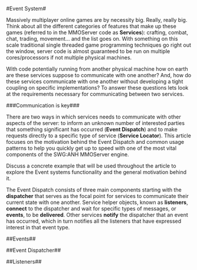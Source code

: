 #Event System#

Massively multiplayer online games are by necessity big. Really, really big. Think about all the different categories of features that make up these games (referred to in the MMOServer code as **Services**): crafting, combat, chat, trading, movement... and the list goes on. With something on this scale traditional single threaded game programming techniques go right out the window, server code is almost guaranteed to be run on multiple cores/processors if not multiple physical machines.

With code potentially running from another physical machine how on earth are these services suppose to communicate with one another? And, how do these services communicate with one another without developing a tight coupling on specific implementations? To answer these questions lets look at the requirements necessary for communicating between two services.

###Communication is key###

There are two ways in which services needs to communicate with other aspects of the server: to inform an unknown number of interested parties that something significant has occurred (**Event Dispatch**) and to make requests directly to a specific type of service (**Service Locator**). This article focuses on the motivation behind the Event Dispatch and common usage patterns to help you quickly get up to speed with one of the most vital components of the SWG:ANH MMOServer engine.


  Discuss a concrete example that will be used throughout the article to  explore the Event systems functionality and the general motivation behind it.

The Event Dispatch consists of three main components starting with the **dispatcher** that serves as the focal point for services to communicate their current state with one another. Service helper objects, known as **listeners**, **connect** to the dispatcher and wait for specific types of messages, or **events**, to be **delivered**. Other services **notify** the dispatcher that an event has occurred, which in turn notifies all the listeners that have expressed interest in that event type.

##Events##


##Event Dispatcher##


##Listeners##